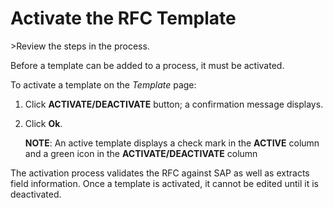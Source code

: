 # Activate the RFC Template

<span id="Post Data using an RFC Steps" class="popUpLink">\>Review the
steps in the process. </span>

Before a template can be added to a process, it must be activated.

To activate a template on the *Template* page:

1.  Click **ACTIVATE/DEACTIVATE** button; a confirmation message
    displays.

2.  Click **Ok**.
    
    **NOTE**: An active template displays a check mark in the **ACTIVE**
    column and a green icon in the **ACTIVATE/DEACTIVATE** column

The activation process validates the RFC against SAP as well as extracts
field information. Once a template is activated, it cannot be edited
until it is deactivated.
